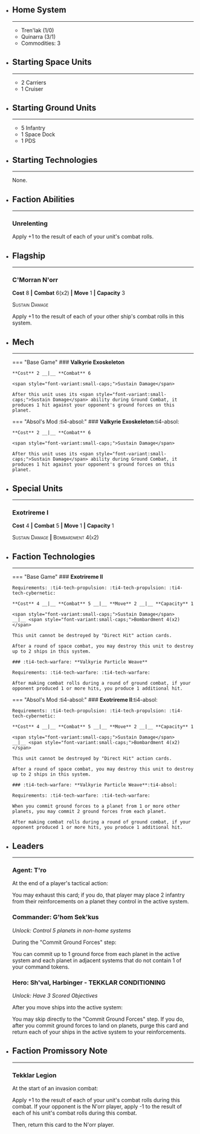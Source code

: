 <div class="grid cards" markdown>

-   ## __Home System__

    ---

    * Tren'lak (1/0)
    * Quinarra (3/1)
    * Commodities: 3

</div>

<div class="grid cards" markdown>

-   ## __Starting Space Units__

    ---

    * 2 Carriers
    * 1 Cruiser

-   ## __Starting Ground Units__

    ---

    * 5 Infantry
    * 1 Space Dock
    * 1 PDS

-   ## __Starting Technologies__

    ---
    None.

-   ## __Faction Abilities__

    ---
    ### **Unrelenting**
    
    Apply +1 to the result of each of your unit's combat rolls.

-   ## __Flagship__

    ---
    ### **C'Morran N'orr**
    
    **Cost** 8 __|__ **Combat** 6(x2) __|__ **Move** 1 __|__ **Capacity** 3
    
    <span style="font-variant:small-caps;">Sustain Damage</span>

    Apply +1 to the result of each of your other ship's combat rolls in this system.

-   ## __Mech__

    ---
    === "Base Game"
        ### **Valkyrie Exoskeleton**
        
        **Cost** 2 __|__ **Combat** 6
        
        <span style="font-variant:small-caps;">Sustain Damage</span>

        After this unit uses its <span style="font-variant:small-caps;">Sustain Damage</span> ability during Ground Combat, it produces 1 hit against your opponent's ground forces on this planet.

    === "Absol's Mod :ti4-absol:"
        ### **Valkyrie Exoskeleton**:ti4-absol:
        
        **Cost** 2 __|__ **Combat** 6
        
        <span style="font-variant:small-caps;">Sustain Damage</span>

        After this unit uses its <span style="font-variant:small-caps;">Sustain Damage</span> ability during Ground Combat, it produces 1 hit against your opponent's ground forces on this planet.

</div>

<div class="grid cards" markdown>

-   ## __Special Units__

    ---
    ### **Exotrireme I**
    
    **Cost** 4 __|__ **Combat** 5 __|__ **Move** 1 __|__ **Capacity** 1

    <span style="font-variant:small-caps;">Sustain Damage</span>
    __|__ <span style="font-variant:small-caps;">Bombardment 4(x2)</span>

</div>

<div class="grid cards" markdown>

-   ## __Faction Technologies__

    ---
    === "Base Game"
        ### **Exotrireme II** 

        Requirements: :ti4-tech-propulsion: :ti4-tech-propulsion: :ti4-tech-cybernetic:
        
        **Cost** 4 __|__ **Combat** 5 __|__ **Move** 2 __|__ **Capacity** 1

        <span style="font-variant:small-caps;">Sustain Damage</span>
        __|__ <span style="font-variant:small-caps;">Bombardment 4(x2)</span>

        This unit cannot be destroyed by "Direct Hit" action cards.

        After a round of space combat, you may destroy this unit to destroy up to 2 ships in this system.

        ### :ti4-tech-warfare: **Valkyrie Particle Weave**

        Requirements: :ti4-tech-warfare: :ti4-tech-warfare:

        After making combat rolls during a round of ground combat, if your opponent produced 1 or more hits, you produce 1 additional hit.

    === "Absol's Mod :ti4-absol:"
        ### **Exotrireme II**:ti4-absol:

        Requirements: :ti4-tech-propulsion: :ti4-tech-propulsion: :ti4-tech-cybernetic:

        **Cost** 4 __|__ **Combat** 5 __|__ **Move** 2 __|__ **Capacity** 1

        <span style="font-variant:small-caps;">Sustain Damage</span>
        __|__ <span style="font-variant:small-caps;">Bombardment 4(x2)</span>

        This unit cannot be destroyed by "Direct Hit" action cards. 
        
        After a round of space combat, you may destroy this unit to destroy up to 2 ships in this system.

        ### :ti4-tech-warfare: **Valkyrie Particle Weave**:ti4-absol:

        Requirements: :ti4-tech-warfare: :ti4-tech-warfare:

        When you commit ground forces to a planet from 1 or more other planets, you may commit 2 ground forces from each planet.

        After making combat rolls during a round of ground combat, if your opponent produced 1 or more hits, you produce 1 additional hit.

-   ## __Leaders__

    ---
    ### **Agent**: T'ro

    At the end of a player's tactical action:

    You may exhaust this card; if you do, that player may place 2 infantry from their reinforcements on a planet they control in the active system.

    ### **Commander**: G'hom Sek'kus
    
    _Unlock: Control 5 planets in non-home systems_

    During the "Commit Ground Forces" step:

    You can commit up to 1 ground force from each planet in the active system and each planet in adjacent systems that do not contain 1 of your command tokens.

    ### **Hero**: Sh'val, Harbinger - TEKKLAR CONDITIONING
    
    _Unlock: Have 3 Scored Objectives_

    After you move ships into the active system:

    You may skip directly to the "Commit Ground Forces" step. 
    If you do, after you commit ground forces to land on planets, purge this card and return each of your ships in the active system to your reinforcements.

-   ## __Faction Promissory Note__

    ---
    ### **Tekklar Legion**
    
    At the start of an invasion combat:

    Apply +1 to the result of each of your unit's combat rolls during this combat. 
    If your opponent is the N'orr player, apply -1 to the result of each of his unit's combat rolls during this combat.

    Then, return this card to the N'orr player.

</div>
